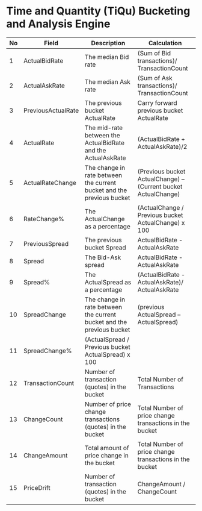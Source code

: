 # Time and Quantity (TiQu) Bucketing and Analysis Engine


| No | Field | Description | Calculation |
| -- | -- | -- | -- |
| 1 | ActualBidRate | The median Bid rate | (Sum of Bid transactions)/ TransactionCount |
| 2 | ActualAskRate | The median Ask rate | (Sum of Ask transactions)/ TransactionCount | 
| 3 | PreviousActualRate | The previous bucket ActualRate | Carry forward previous bucket ActualRate | 
| 4 | ActualRate | The mid-rate between the ActualBidRate and the ActualAskRate | (ActualBidRate + ActualAskRate)/2 | 
| 5 | ActualRateChange | The change in rate between the current bucket and the previous bucket | (Previous bucket ActualChange) – (Current bucket ActualChange) | 
| 6 | RateChange% | The ActualChange as a percentage | (ActualChange / Previous bucket ActualChange) x 100 | 
| 7 | PreviousSpread | The previous bucket Spread | ActualBidRate - ActualAskRate | 
| 8 | Spread | The Bid-Ask spread | ActualBidRate - ActualAskRate | 
| 9 | Spread% | The ActualSpread as a percentage | (ActualBidRate - ActualAskRate)/ ActualAskRate | 
| 10 | SpreadChange | The change in rate between the current bucket and the previous bucket | (previous ActualSpread – ActualSpread) | 
| 11 | SpreadChange% | (ActualSpread / Previous bucket ActualSpread) x 100 | 
| 12 | TransactionCount | Number of transaction (quotes) in the bucket | Total Number of Transactions | 
| 13 | ChangeCount | Number of price change transactions (quotes) in the bucket | Total Number of price change transactions in the bucket | 
| 14 | ChangeAmount | Total amount of price change in the bucket | Total Number of price change transactions in the bucket | 
| 15 | PriceDrift | Number of transaction (quotes) in the bucket | ChangeAmount / ChangeCount | 
